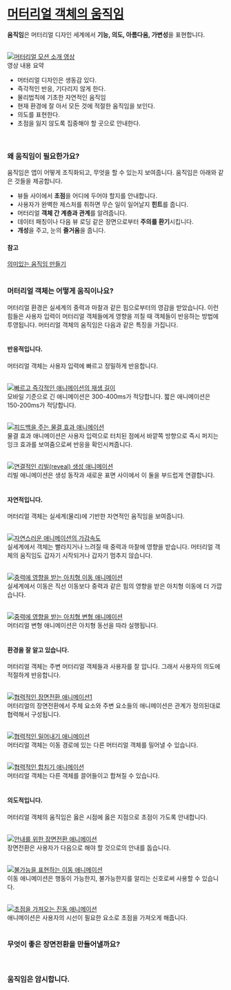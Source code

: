 # [머터리얼 객체의 움직임](https://material.io/guidelines/motion/material-motion.html)
**움직임**은 머터리얼 디자인 세계에서 **기능, 의도, 아름다움, 가변성**을 표현합니다.<br>
<br>

[![머터리얼 모션 소개 영상]()](https://www.youtube.com/watch?v=cQzien5H2Do)
<br>
영상 내용 요약
- 머터리얼 디자인은 생동감 있다.
- 즉각적인 반응, 기다리지 않게 한다.
- 물리법칙에 기초한 자연적인 움직임
- 현재 환경에 잘 아서 모든 것에 적절한 움직임을 보인다.
- 의도를 표현한다.
- 초점을 잃지 않도록 집중해야 할 곳으로 안내한다.
<br>

### 왜 움직임이 필요한가요?
움직임은 앱이 어떻게 조직화되고, 무엇을 할 수 있는지 보여줍니다.
움직임은 아래와 같은 것들을 제공합니다.
- 뷰들 사이에서 **초점**을 어디에 두어야 할지를 안내합니다.
- 사용자가 완벽한 제스처를 취하면 무슨 일이 일어날지 **힌트**를 줍니다.
- 머터리얼 **객체 간 계층과 관계**를 알려줍니다.
- 데이터 패칭이나 다음 뷰 로딩 같은 장면으로부터 **주의를 환기**시킵니다.
- **개성**을 주고, 눈의 **즐거움**을 줍니다.

#### 참고
[의미있는 움직임 만들기](https://design.google.com/articles/making-motion-meaningful/)<br>
<br>

### 머터리얼 객체는 어떻게 움직이나요?
머터리얼 환경은 실세계의 중력과 마찰과 같은 힘으로부터의 영감을 받았습니다. 이런 힘들은 사용자 입력이 머터리얼 객체들에게 영향을 끼칠 때 객체들이 반응하는 방법에 투영됩니다. 머터리얼 객체의 움직임은 다음과 같은 특징을 가집니다.
<br>
<br>

#### 반응적입니다.
머터리얼 객체는 사용자 입력에 빠르고 정밀하게 반응합니다.
<br>
<br>

[![빠르고 즉각적인 애니메이션의 재생 길이]()](https://storage.googleapis.com/material-design/publish/material_v_11/assets/0B14F_FSUCc01a05pM2FXWEN0b0U/Responsive_01_Durations-v1.mp4)<br>
모바일 기준으로 긴 애니메이션은 300-400ms가 적당합니다. 짧은 애니메이션은 150-200ms가 적당합니다.
<br>
<br>

[![피드백을 주는 물결 효과 애니메이션]()](https://storage.googleapis.com/material-design/publish/material_v_11/assets/0B14F_FSUCc01YVB4OXVzV3NQR3M/Responsive_02_Feedback-v2.mp4)<br>
물결 효과 애니메이션은 사용자 입력으로 터치된 점에서 바깥쪽 방향으로 즉시 퍼지는 잉크 효과를 보여줌으로써 반응을 확인시켜줍니다.
<br>
<br>

[![연결적인 리빌(reveal) 생성 애니메이션]()](https://storage.googleapis.com/material-design/publish/material_v_11/assets/0B14F_FSUCc01MkJzdEZuY0E5YXM/Responsive_03_SurfaceConnection-v3.mp4)<br>
리빌 애니메이션은 생성 동작과 새로운 표면 사이에서 이 둘을 부드럽게 연결합니다.
<br>
<br>

#### 자연적입니다.
머터리얼 객체는 실세계(물리)에 기반한 자연적인 움직임을 보여줍니다.
<br>
<br>

[![자연스러운 애니메이션의 가감속도]()](https://storage.googleapis.com/material-design/publish/material_v_11/assets/0B14F_FSUCc01aWFoSHhFRVRpZW8/Natural_01_Easing-v1.mp4)<br>
실세계에서 객체는 빨라지거나 느려질 때 중력과 마찰에 영향을 받습니다. 머터리얼 객체의 움직임도 갑자기 시작되거나 갑자기 멈추지 않습니다.
<br>
<br>

[![중력에 영향을 받는 아치형 이동 애니메이션]()](https://storage.googleapis.com/material-design/publish/material_v_11/assets/0B14F_FSUCc01SktIam0yei0wSnM/Natural_02_Arc-v3.mp4)<br>
실세계에서 이동은 직선 이동보다 중력과 같은 힘의 영향을 받은 아치형 이동에 더 가깝습니다.
<br>
<br>

[![중력에 영향을 받는 아치형 변형 애니메이션]()](https://storage.googleapis.com/material-design/publish/material_v_11/assets/0B14F_FSUCc01bzJOUXhfTTVZY28/Natural_03_Transform-v3.mp4)<br>
머터리얼 변형 애니메이션은 아치형 동선을 따라 실행됩니다.
<br>
<br>

#### 환경을 잘 알고 있습니다.
머터리얼 객체는 주변 머터리얼 객체들과 사용자를 잘 압니다. 그래서 사용자의 의도에 적절하게 반응합니다.
<br>
<br>

[![협력적인 장면전환 애니메이션1]()](https://storage.googleapis.com/material-design/publish/material_v_11/assets/0B14F_FSUCc01TFFreDdlSVp3dGc/Aware_01_Choreo-v2.mp4)<br>
머터리얼의 장면전환에서 주체 요소와 주변 요소들의 애니메이션은 관계가 정의된대로 협력해서 구성됩니다.
<br>
<br>

[![협력적인 밀어내기 애니메이션]()](https://storage.googleapis.com/material-design/publish/material_v_11/assets/0B14F_FSUCc01RFdjQWE4ZXBseWM/Aware_02_MoveAway-v2.mp4)<br>
머터리얼 객체는 이동 경로에 있는 다른 머터리얼 객체를 밀어낼 수 있습니다.
<br>
<br>

[![협력적인 합치기 애니메이션]()](https://storage.googleapis.com/material-design/publish/material_v_11/assets/0B14F_FSUCc01YXR3cjNJeUdRNG8/Aware_03_Magnets-v2.mp4)<br>
머터리얼 객체는 다른 객체를 끌어들이고 합쳐질 수 있습니다.
<br>
<br>

#### 의도적입니다.
머터리얼 객체의 움직임은 옳은 시점에 옳은 지점으로 초점이 가도록 안내합니다.
<br>
<br>

[![안내를 위한 장면전환 애니메이션]()](https://storage.googleapis.com/material-design/publish/material_v_11/assets/0B14F_FSUCc01SDNmSjRhbE9FNVU/Intentional_01_Focus-v3.mp4)<br>
장면전환은 사용자가 다음으로 해야 할 것으로의 안내를 돕습니다.
<br>
<br>

[![불가능을 표현하는 이동 애니메이션]()](https://storage.googleapis.com/material-design/publish/material_v_11/assets/0B14F_FSUCc01RF9qdXlyMC1ETDA/Intentional_03_Disabled-v2.mp4)<br>
이동 애니메이션은 행동이 가능한지, 불가능한지를 알리는 신호로써 사용할 수 있습니다.
<br>
<br>

[![초점을 가져오는 진동 애니메이션]()](https://storage.googleapis.com/material-design/publish/material_v_11/assets/0B14F_FSUCc01akJiWVBnT3Bkc1U/Intentional_02_Ring-v3.mp4)<br>
애니메이션은 사용자의 시선이 필요한 요소로 초점을 가져오게 해줍니다.
<br>
<br>



### 무엇이 좋은 장면전환을 만들어낼까요?
<br>

### 움직임은 암시합니다.
<br>
